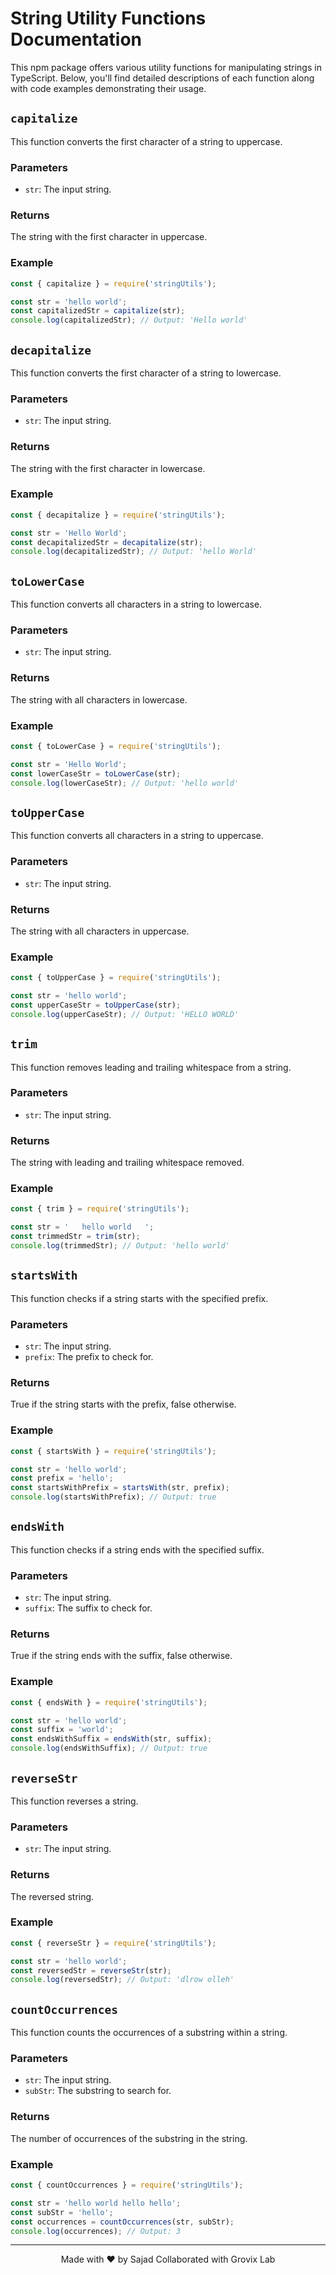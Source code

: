 # String Utility Functions Documentation

This npm package offers various utility functions for manipulating strings in TypeScript. Below, you'll find detailed descriptions of each function along with code examples demonstrating their usage.

## `capitalize`

This function converts the first character of a string to uppercase.

### Parameters

- `str`: The input string.

### Returns

The string with the first character in uppercase.

### Example

```typescript
const { capitalize } = require('stringUtils');

const str = 'hello world';
const capitalizedStr = capitalize(str);
console.log(capitalizedStr); // Output: 'Hello world'
```

## `decapitalize`

This function converts the first character of a string to lowercase.

### Parameters

- `str`: The input string.

### Returns

The string with the first character in lowercase.

### Example

```typescript
const { decapitalize } = require('stringUtils');

const str = 'Hello World';
const decapitalizedStr = decapitalize(str);
console.log(decapitalizedStr); // Output: 'hello World'
```

## `toLowerCase`

This function converts all characters in a string to lowercase.

### Parameters

- `str`: The input string.

### Returns

The string with all characters in lowercase.

### Example

```typescript
const { toLowerCase } = require('stringUtils');

const str = 'Hello World';
const lowerCaseStr = toLowerCase(str);
console.log(lowerCaseStr); // Output: 'hello world'
```

## `toUpperCase`

This function converts all characters in a string to uppercase.

### Parameters

- `str`: The input string.

### Returns

The string with all characters in uppercase.

### Example

```typescript
const { toUpperCase } = require('stringUtils');

const str = 'hello world';
const upperCaseStr = toUpperCase(str);
console.log(upperCaseStr); // Output: 'HELLO WORLD'
```

## `trim`

This function removes leading and trailing whitespace from a string.

### Parameters

- `str`: The input string.

### Returns

The string with leading and trailing whitespace removed.

### Example

```typescript
const { trim } = require('stringUtils');

const str = '   hello world   ';
const trimmedStr = trim(str);
console.log(trimmedStr); // Output: 'hello world'
```

## `startsWith`

This function checks if a string starts with the specified prefix.

### Parameters

- `str`: The input string.
- `prefix`: The prefix to check for.

### Returns

True if the string starts with the prefix, false otherwise.

### Example

```typescript
const { startsWith } = require('stringUtils');

const str = 'hello world';
const prefix = 'hello';
const startsWithPrefix = startsWith(str, prefix);
console.log(startsWithPrefix); // Output: true
```

## `endsWith`

This function checks if a string ends with the specified suffix.

### Parameters

- `str`: The input string.
- `suffix`: The suffix to check for.

### Returns

True if the string ends with the suffix, false otherwise.

### Example

```typescript
const { endsWith } = require('stringUtils');

const str = 'hello world';
const suffix = 'world';
const endsWithSuffix = endsWith(str, suffix);
console.log(endsWithSuffix); // Output: true
```

## `reverseStr`

This function reverses a string.

### Parameters

- `str`: The input string.

### Returns

The reversed string.

### Example

```typescript
const { reverseStr } = require('stringUtils');

const str = 'hello world';
const reversedStr = reverseStr(str);
console.log(reversedStr); // Output: 'dlrow olleh'
```

## `countOccurrences`

This function counts the occurrences of a substring within a string.

### Parameters

- `str`: The input string.
- `subStr`: The substring to search for.

### Returns

The number of occurrences of the substring in the string.

### Example

```typescript
const { countOccurrences } = require('stringUtils');

const str = 'hello world hello hello';
const subStr = 'hello';
const occurrences = countOccurrences(str, subStr);
console.log(occurrences); // Output: 3
```

<div align="center">

---

Made with ❤️ by Sajad Collaborated with Grovix Lab

</div>
